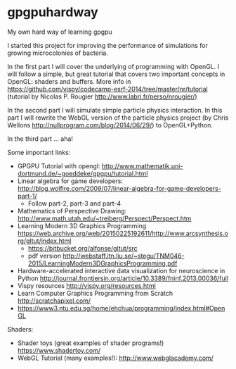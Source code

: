 # gpgpuhardway
My own hard way of learning gpgpu

I started this project for improving the performance of simulations for
growing microcolonies of bacteria.

In the first part I will cover the underlying of programming with OpenGL.
I will follow a simple, but great tutorial that covers two important
concepts in OpenGL: shaders and buffers. 
More info in https://github.com/vispy/codecamp-esrf-2014/tree/master/nr/tutorial
(tutorial by Nicolas P. Rougier http://www.labri.fr/perso/nrougier/)

In the second part I will simulate simple particle physics interaction.
In this part I will rewrite the WebGL version of the particle physics project 
(by Chris Wellons http://nullprogram.com/blog/2014/06/29/) to OpenGL+Python. 

In the third part ... aha!

Some important links:
 - GPGPU Tutorial with opengl: http://www.mathematik.uni-dortmund.de/~goeddeke/gpgpu/tutorial.html
 - Linear algebra for game developers: http://blog.wolfire.com/2009/07/linear-algebra-for-game-developers-part-1/
   - Follow part-2, part-3 and part-4
 - Mathematics of Perspective Drawing: http://www.math.utah.edu/~treiberg/Perspect/Perspect.htm
 - Learning Modern 3D Graphics Programming https://web.archive.org/web/20150225192611/http://www.arcsynthesis.org/gltut/index.html
   - https://bitbucket.org/alfonse/gltut/src
   - pdf version http://webstaff.itn.liu.se/~stegu/TNM046-2015/LearningModern3DGraphicsProgramming.pdf 
 - Hardware-accelerated interactive data visualization for neuroscience in Python http://journal.frontiersin.org/article/10.3389/fninf.2013.00036/full
 - Vispy resources http://vispy.org/resources.html
 - Learn Computer Graphics Programming from Scratch http://scratchapixel.com/
 - https://www3.ntu.edu.sg/home/ehchua/programming/index.html#OpenGL


Shaders: 
 - Shader toys (great examples of shader programs!) https://www.shadertoy.com/
 - WebGL Tutorial (many examples!): http://www.webglacademy.com/
 
